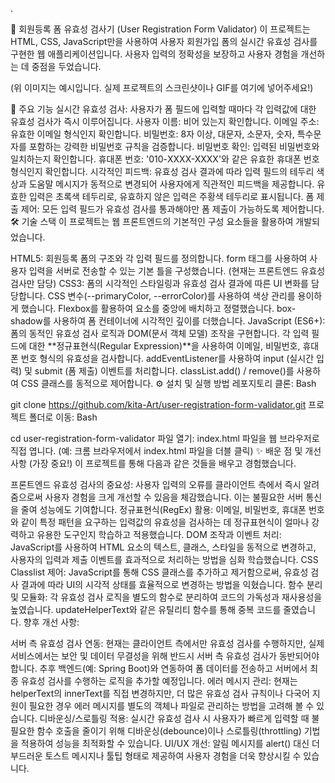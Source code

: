 .

📝 회원등록 폼 유효성 검사기 (User Registration Form Validator)
이 프로젝트는 HTML, CSS, JavaScript만을 사용하여 사용자 회원가입 폼의 실시간 유효성 검사를 구현한 웹 애플리케이션입니다. 사용자 입력의 정확성을 보장하고 사용자 경험을 개선하는 데 중점을 두었습니다.

(위 이미지는 예시입니다. 실제 프로젝트의 스크린샷이나 GIF를 여기에 넣어주세요!)

🚀 주요 기능
실시간 유효성 검사: 사용자가 폼 필드에 입력할 때마다 각 입력값에 대한 유효성 검사가 즉시 이루어집니다.
사용자 이름: 비어 있는지 확인합니다.
이메일 주소: 유효한 이메일 형식인지 확인합니다.
비밀번호: 8자 이상, 대문자, 소문자, 숫자, 특수문자를 포함하는 강력한 비밀번호 규칙을 검증합니다.
비밀번호 확인: 입력된 비밀번호와 일치하는지 확인합니다.
휴대폰 번호: '010-XXXX-XXXX'와 같은 유효한 휴대폰 번호 형식인지 확인합니다.
시각적인 피드백: 유효성 검사 결과에 따라 입력 필드의 테두리 색상과 도움말 메시지가 동적으로 변경되어 사용자에게 직관적인 피드백을 제공합니다.
유효한 입력은 초록색 테두리로, 유효하지 않은 입력은 주황색 테두리로 표시됩니다.
폼 제출 제어: 모든 입력 필드가 유효성 검사를 통과해야만 폼 제출이 가능하도록 제어합니다.
🛠️ 기술 스택
이 프로젝트는 웹 프론트엔드의 기본적인 구성 요소들을 활용하여 개발되었습니다.

HTML5: 회원등록 폼의 구조와 각 입력 필드를 정의합니다.
form 태그를 사용하여 사용자 입력을 서버로 전송할 수 있는 기본 틀을 구성했습니다. (현재는 프론트엔드 유효성 검사만 담당)
CSS3: 폼의 시각적인 스타일링과 유효성 검사 결과에 따른 UI 변화를 담당합니다.
CSS 변수(--primaryColor, --errorColor)를 사용하여 색상 관리를 용이하게 했습니다.
Flexbox를 활용하여 요소를 중앙에 배치하고 정렬했습니다.
box-shadow를 사용하여 폼 컨테이너에 시각적인 깊이를 더했습니다.
JavaScript (ES6+): 폼의 동적인 유효성 검사 로직과 DOM(문서 객체 모델) 조작을 구현합니다.
각 입력 필드에 대한 **정규표현식(Regular Expression)**을 사용하여 이메일, 비밀번호, 휴대폰 번호 형식의 유효성을 검사합니다.
addEventListener를 사용하여 input (실시간 입력) 및 submit (폼 제출) 이벤트를 처리합니다.
classList.add() / remove()를 사용하여 CSS 클래스를 동적으로 제어합니다.
⚙️ 설치 및 실행 방법
레포지토리 클론:
Bash

git clone https://github.com/kita-Art/user-registration-form-validator.git
프로젝트 폴더로 이동:
Bash

cd user-registration-form-validator
파일 열기: index.html 파일을 웹 브라우저로 직접 엽니다. (예: 크롬 브라우저에서 index.html 파일을 더블 클릭)
✨ 배운 점 및 개선 사항 (가장 중요!)
이 프로젝트를 통해 다음과 같은 것들을 배우고 경험했습니다.

프론트엔드 유효성 검사의 중요성: 사용자 입력의 오류를 클라이언트 측에서 즉시 알려줌으로써 사용자 경험을 크게 개선할 수 있음을 체감했습니다. 이는 불필요한 서버 통신을 줄여 성능에도 기여합니다.
정규표현식(RegEx) 활용: 이메일, 비밀번호, 휴대폰 번호와 같이 특정 패턴을 요구하는 입력값의 유효성을 검사하는 데 정규표현식이 얼마나 강력하고 유용한 도구인지 학습하고 적용했습니다.
DOM 조작과 이벤트 처리: JavaScript를 사용하여 HTML 요소의 텍스트, 클래스, 스타일을 동적으로 변경하고, 사용자의 입력과 제출 이벤트를 효과적으로 처리하는 방법을 심화 학습했습니다.
CSS Classlist 제어: JavaScript를 통해 CSS 클래스를 추가하고 제거함으로써, 유효성 검사 결과에 따라 UI의 시각적 상태를 효율적으로 변경하는 방법을 익혔습니다.
함수 분리 및 모듈화: 각 유효성 검사 로직을 별도의 함수로 분리하여 코드의 가독성과 재사용성을 높였습니다. updateHelperText와 같은 유틸리티 함수를 통해 중복 코드를 줄였습니다.
향후 개선 사항:

서버 측 유효성 검사 연동: 현재는 클라이언트 측에서만 유효성 검사를 수행하지만, 실제 서비스에서는 보안 및 데이터 무결성을 위해 반드시 서버 측 유효성 검사가 동반되어야 합니다. 추후 백엔드(예: Spring Boot)와 연동하여 폼 데이터를 전송하고 서버에서 최종 유효성 검사를 수행하는 로직을 추가할 예정입니다.
에러 메시지 관리: 현재는 helperText의 innerText를 직접 변경하지만, 더 많은 유효성 검사 규칙이나 다국어 지원이 필요한 경우 에러 메시지를 별도의 객체나 파일로 관리하는 방법을 고려해 볼 수 있습니다.
디바운싱/스로틀링 적용: 실시간 유효성 검사 시 사용자가 빠르게 입력할 때 불필요한 함수 호출을 줄이기 위해 디바운싱(debounce)이나 스로틀링(throttling) 기법을 적용하여 성능을 최적화할 수 있습니다.
UI/UX 개선: 알림 메시지를 alert() 대신 더 부드러운 토스트 메시지나 툴팁 형태로 제공하여 사용자 경험을 더욱 향상시킬 수 있습니다.
